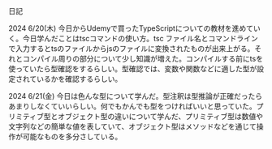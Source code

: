 日記

2024 6/20(木)
今日からUdemyで買ったTypeScriptについての教材を進めていく。今日学んだことはtscコマンドの使い方。tsc ファイル名とコマンドラインで入力するとtsのファイルからjsのファイルに変換されたものが出来上がる。それとコンパイル周りの部分について少し知識が増えた。コンパイルする前にtsを使っていたら型確認をするらしい。型確認では、変数や関数などに適した型が設定されているかを確認するらしい。

2024 6/21(金)
今日は色んな型について学んだ。型注釈は型推論が正確だったらあまりしなくていいらしい。何でもかんでも型をつければいいと思っていた。プリミティブ型とオブジェクト型の違いについて学んだ、プリミティブ型は数値や文字列などの簡単な値を表していて、オブジェクト型はメソッドなどを通じて操作が可能なものを多分さしている。
